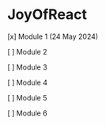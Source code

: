 # JoyOfReact

[x] Module 1 (24 May 2024)

[ ] Module 2

[ ] Module 3

[ ] Module 4

[ ] Module 5

[ ] Module 6
